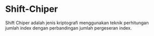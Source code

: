 # Shift-Chiper
Shift Chiper adalah jenis kriptografi menggunakan teknik perhitungan jumlah index dengan perbandingan jumlah pergeseran index.
